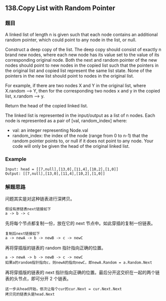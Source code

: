 ## 138.Copy List with Random Pointer

### 题目

A linked list of length n is given such that each node contains an additional random pointer, which could point to any node in the list, or null.

Construct a deep copy of the list. The deep copy should consist of exactly n brand new nodes, where each new node has its value set to the value of its corresponding original node. Both the next and random pointer of the new nodes should point to new nodes in the copied list such that the pointers in the original list and copied list represent the same list state. None of the pointers in the new list should point to nodes in the original list.

For example, if there are two nodes X and Y in the original list, where X.random --> Y, then for the corresponding two nodes x and y in the copied list, x.random --> y.

Return the head of the copied linked list.

The linked list is represented in the input/output as a list of n nodes. Each node is represented as a pair of [val, random_index] where:

 - val: an integer representing Node.val
 - random_index: the index of the node (range from 0 to n-1) that the random pointer points to, or null if it does not point to any node.
Your code will only be given the head of the original linked list.

### Example

```
Input: head = [[7,null],[13,0],[11,4],[10,2],[1,0]]
Output: [[7,null],[13,0],[11,4],[10,2],[1,0]]
```

### 解题思路

问题其实是对这种链表进行深拷贝。

```
假设有原链表next链接如下
a -> b -> c
```

先将每个节点都复制一份，放在它的 next 节点中。如此穿插的复制一份链表。

```
复制后next链接如下
a -> newA -> b -> newB -> c -> newC
```

再将穿插版的链表的 random 指针指向正确的位置。

```
a -> newA -> b -> newB -> c -> newC
如果a的random指针指向c，则newA的指向newC，即newA.Random = a.Random.Next
```

再将穿插版的链表的 next 指针指向正确的位置。最后分开这交织在一起的两个链表的头节点，即可分开 2 个链表。

```
这一步从head开始，依次让每个cur的cur.Next = cur.Next.Next
拷贝完的链表头是head.Next
```

